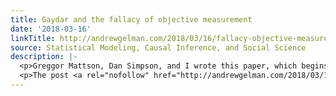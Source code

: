 ```yaml
---
title: Gaydar and the fallacy of objective measurement
date: '2018-03-16'
linkTitle: http://andrewgelman.com/2018/03/16/fallacy-objective-measurement-case-gaydar/
source: Statistical Modeling, Causal Inference, and Social Science
description: |-
  <p>Greggor Mattson, Dan Simpson, and I wrote this paper, which begins: Recent media coverage of studies about “gaydar,” the supposed ability to detect another’s sexual orientation through visual cues, reveal problems in which the ideals of scientific precision strip the context from intrinsically social phenomena. This fallacy of objective measurement, as we term it, leads [&#8230;]</p>
  <p>The post <a rel="nofollow" href="http://andrewgelman.com/2018/03/16/fallacy-objective-measurement-case-gayd
---
```

